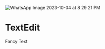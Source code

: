 ![WhatsApp Image 2023-10-04 at 8 29 21 PM](https://github.com/jigardave8/TextEdit/assets/13096575/b551ee89-d97e-4793-a14f-70fa1c9e80fb)
# TextEdit
Fancy Text
